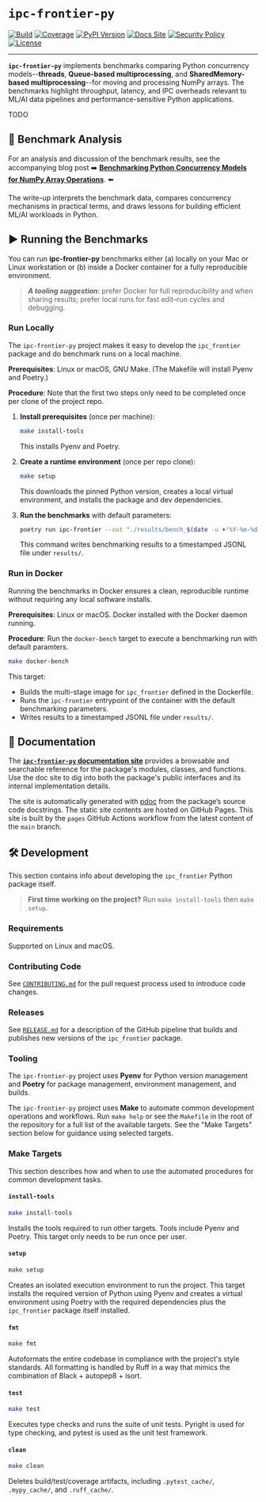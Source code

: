 # `ipc-frontier-py`

[![Build](https://github.com/ryancswallace/ipc-frontier-py/actions/workflows/ci.yaml/badge.svg)](https://github.com/ryancswallace/ipc-frontier-py/actions/workflows/ci.yaml)
[![Coverage](https://codecov.io/github/ryancswallace/ipc-frontier-py/branch/main/graph/badge.svg)](https://codecov.io/github/ryancswallace/ipc-frontier-py)
[![PyPI Version](https://img.shields.io/pypi/v/ipc-frontier-py.svg)](https://pypi.org/project/ipc-frontier-py/)
[![Docs Site](https://img.shields.io/badge/docs-GitHub_Pages-blue)](https://ryancswallace.github.io/ipc-frontier-py/)
[![Security Policy](https://img.shields.io/badge/security-policy-blue.svg)](https://github.com/ryancswallace/ipc-frontier-py/blob/main/SECURITY.md)
[![License](https://img.shields.io/github/license/ryancswallace/ipc-frontier-py.svg)](https://github.com/ryancswallace/ipc-frontier-py/blob/main/LICENSE)

---

**`ipc-frontier-py`** implements benchmarks comparing Python concurrency models--**threads**, **Queue-based multiprocessing**, and **SharedMemory-based multiprocessing**--for moving and processing NumPy arrays. The benchmarks highlight throughput, latency, and IPC overheads relevant to ML/AI data pipelines and performance-sensitive Python applications.

TODO

## 📝 Benchmark Analysis

For an analysis and discussion of the benchmark results, see the accompanying blog post ➡️ **[Benchmarking Python Concurrency Models for NumPy Array Operations](https://ryancswallace.dev/posts/python-numpy-concurrency-benchmarks/)**. ⬅️

The write-up interprets the benchmark data, compares concurrency mechanisms in practical terms, and draws lessons for
building efficient ML/AI workloads in Python.

## ▶️ Running the Benchmarks

You can run **ipc-frontier-py** benchmarks either (a) locally on your Mac or Linux workstation or (b) inside a Docker
container for a fully reproducible environment.

> ***A tooling suggestion***: prefer Docker for full reproducibility and when sharing results; prefer local runs for fast edit–run cycles and debugging.

### Run Locally

The `ipc-frontier-py` project makes it easy to develop the `ipc_frontier` package and do benchmark runs on a local machine.

**Prerequisites**: Linux or macOS, GNU Make. (The Makefile will install Pyenv and Poetry.)

**Procedure**: Note that the first two steps only need to be completed once per clone of the project repo.

1. **Install prerequisites** (once per machine):

   ```bash
   make install-tools
   ```

   This installs Pyenv and Poetry.

2. **Create a runtime environment** (once per repo clone):

    ```bash
    make setup
    ```

    This downloads the pinned Python version, creates a local virtual environment, and installs the package and dev dependencies.

3. **Run the benchmarks** with default parameters:

    ```bash
    poetry run ipc-frontier --out "./results/bench_$(date -u +'%Y-%m-%dT%H-%M-%SZ').jsonl"
    ```

    This command writes benchmarking results to a timestamped JSONL file under `results/`.

### Run in Docker

Running the benchmarks in Docker ensures a clean, reproducible runtime without requiring any local software installs.

**Prerequisites**: Linux or macOS. Docker installed with the Docker daemon running.

**Procedure**: Run the `docker-bench` target to execute a benchmarking run with default paramters.

```sh
make docker-bench
```

This target:

* Builds the multi-stage image for `ipc_frontier` defined in the Dockerfile.
* Runs the `ipc-frontier` entrypoint of the container with the default benchmarking parameters.
* Writes results to a timestamped JSONL file under `results/`.

## 📖 Documentation

The **[`ipc-frontier-py` documentation site](https://ryancswallace.github.io/ipc-frontier-py/)** provides a browsable and searchable reference for the package's modules, classes, and functions. Use the doc site to dig into both the package's public interfaces and its internal implementation details.

The site is automatically generated with [pdoc](https://pdoc.dev/) from the package’s source code docstrings. The static site contents are hosted on GitHub Pages. This site is built by the `pages` GitHub Actions workflow from the latest content of the `main` branch.

## 🛠️ Development

This section contains info about developing the `ipc_frontier` Python package itself.

> **First time working on the project?** Run `make install-tools` then `make setup`.

### Requirements

Supported on Linux and macOS.

### Contributing Code

See [`CONTRIBUTING.md`](./CONTRIBUTING.md) for the pull request process used to introduce code changes.

### Releases

See [`RELEASE.md`](./RELEASE.md) for a description of the GitHub pipeline that builds and publishes new versions of the `ipc_frontier` package.

### Tooling

The `ipc-frontier-py` project uses **Pyenv** for Python version management and **Poetry** for package management, environment management, and builds.

The `ipc-frontier-py` project uses **Make** to automate common development operations and workflows. Run `make help` or see the `Makefile` in the root of the repository for a full list of the available targets. See the "Make Targets" section below for guidance using selected targets.

### Make Targets

This section describes how and when to use the automated procedures for common development tasks.

#### `install-tools`

```sh
make install-tools
```

Installs the tools required to run other targets. Tools include Pyenv and Poetry. This target only needs to be run once per user.

#### `setup`

```sh
make setup
```

Creates an isolated execution environment to run the project. This target installs the required version of Python using Pyenv and creates a virtual environment using Poetry with the required dependencies plus the `ipc_frontier` package itself installed.

#### `fmt`

```sh
make fmt
```

Autoformats the entire codebase in compliance with the project's style standards. All formatting is handled by Ruff in a way that mimics the combination of Black + autopep8 + isort.

#### `test`

```sh
make test
```

Executes type checks and runs the suite of unit tests. Pyright is used for type checking, and pytest is used as the unit test framework.

#### `clean`

```sh
make clean
```

Deletes build/test/coverage artifacts, including `.pytest_cache/`, `.mypy_cache/`, and `.ruff_cache/`.
